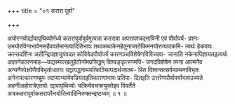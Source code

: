 +++
title = "०१ कतरा पूर्वा"

+++

अयोरनयोर्द्यावापृथिव्योर्मध्ये कतरापूर्वापूर्वमुत्पन्ना कतरावा अपरापश्चद्भाविनी एवं पौर्वापर्य- प्रश्नः उभयोरविनाभावेनसहैववर्तमानत्वादितिभावः तथाकथाकेनहेतुनाजातेकिमनयोरुत्पादकमि- त्यर्थः हेकवयः क्रान्तदर्शिनः अतीन्द्रियज्ञायूयंवदत कोविवेदपौर्वापर्यं कारणञ्चविशेषेणविविच्यवा- जानाति नकेनापिज्ञायतइत्यर्थः अज्ञानेकारणमाह—यद्यस्मात्खलुहेतोर्नामप्रसिद्धम् विश्वङ्कृत्स्नमपि- जगदविशेषेण त्मना आत्मनैव अन्यनैरपेक्ष्येणैवबिभृतोधारयः यद्वायद्धनामयत्किञ्चित्पदार्थजातम- स्ति विश्वन्तत्सर्वमात्मनाबिभृतः अनेनयत्कारणम्ब्रूमः तदप्याभ्यामेवभ्रियतइतिकारणाभावः प्रतिपा- दितइति उत्तरेणपौर्वापर्याभावउच्यते अहनीअहोरात्रेएतयोः द्यावापृथिव्योः चक्रियेवचक्रयुक्तेइव विवर्तेते अत्रकतरापूर्वाकतरापरैनयोरित्यादिनिरुक्तन्द्रष्टव्यम् ॥ १ ॥